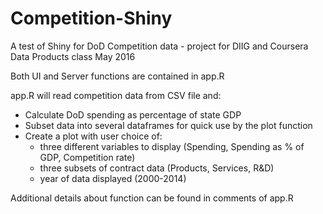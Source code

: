 # Competition-Shiny
A test of Shiny for DoD Competition data - project for DIIG and Coursera Data Products class May 2016

Both UI and Server functions are contained in app.R

app.R will read competition data from CSV file and:
  * Calculate DoD spending as percentage of state GDP
  * Subset data into several dataframes for quick use by the plot function
  * Create a plot with user choice of:
    - three different variables to display (Spending, Spending as % of GDP, Competition rate)
    - three subsets of contract data (Products, Services, R&D)
    - year of data displayed (2000-2014)

Additional details about function can be found in comments of app.R
